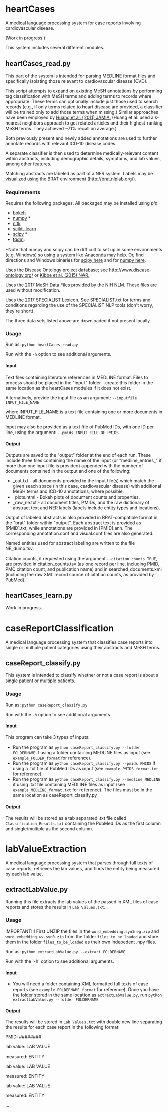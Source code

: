 # heartCases
A medical language processing system for case reports involving cardiovascular disease.

(Work in progress.)

This system includes several different modules.

## heartCases_read.py

This part of the system is intended for parsing MEDLINE format files and specifically isolating those relevant to cardiovascular disease (CVD).

This script attempts to expand on existing MeSH annotations by performing tag classification with MeSH terms and adding terms to records where appropriate. These terms can optionally include just those used to search records (e.g., if only terms related to heart disease are provided, a classifier will be trained only to add those terms when missing.)
Similar approaches have been employed by [Huang et al. (2011) JAMIA.](https://www.ncbi.nlm.nih.gov/pmc/articles/PMC3168302/) (Huang et al. used a k-nearest neighbors approach to get related articles and their highest-ranking MeSH terms. They achieved ~71% recall on average.)

Both previously present and newly added annotations are used to further annotate records with relevant ICD-10 disease codes.

A separate classifier is then used to determine medically-relevant content within abstracts, including demographic details, symptoms, and lab values, among other features.

Matching abstracts are labeled as part of a NER system. Labels may be visualized using the BRAT environment (http://brat.nlplab.org/).

### Requirements 
Requires the following packages. All packaged may be installed using *pip*.
* [bokeh](http://bokeh.pydata.org)
* [numpy](http://www.numpy.org/) *
* [nltk](http://www.nltk.org/)
* [scikit-learn](http://scikit-learn.org/stable/)
* [scipy](https://www.scipy.org/) *
* [tqdm](https://pypi.python.org/pypi/tqdm).  

*Note that numpy and scipy can be difficult to set up in some environments (e.g. Windows) so using a system like [Anaconda](https://www.continuum.io/downloads) may help. Or, find directions and Windows binaries for [scipy here](http://www.lfd.uci.edu/~gohlke/pythonlibs/#scipy) and for [numpy here](http://www.lfd.uci.edu/~gohlke/pythonlibs/#numpy).

Uses the Disease Ontology project database; see
http://www.disease-ontology.org/ or [Kibbe et al. (2015) NAR.](https://www.ncbi.nlm.nih.gov/pubmed/25348409)

Uses the [2017 MeSH Data Files provided by the NIH NLM](https://www.nlm.nih.gov/mesh/filelist.html).
These files are used without modification.

Uses the [2017 SPECIALIST Lexicon](https://lexsrv3.nlm.nih.gov/Specialist/Summary/lexicon.html).
See SPECIALIST.txt for terms and conditions regarding the use of the SPECIALIST NLP tools (don't worry, they're short).

The three data sets listed above are downloaded if not present locally.

### Usage
Run as:
`python heartCases_read.py`

Run with the `-h` option to see additional arguments.

#### Input
Text files containing literature references in MEDLINE format.
Files to process should be placed in the "input" folder - create this folder in the same location as the heartCases modules if it does not exist.

Alternatively, provide the input file as an argument:
  `--inputfile INPUT_FILE_NAME`

where INPUT_FILE_NAME is a text file containing one or more documents in MEDLINE format.

Input may also be provided as a text file of PubMed IDs, with one ID per line, using the argument:
  `--pmids INPUT_FILE_OF_PMIDS`


#### Output
Outputs are saved to the "output" folder at the end of each run.
These include three files containing the name of the input
(or "medline_entries_" if more than one input file is provided)
appended with the number of documents contained in the output
and one of the following:
* _out.txt - all documents provided in the input file(s) which
	match the given seach space (in this case, cardiovascular disease)
	with additional MeSH terms and ICD-10 annotations, where possible.
* _plots.html - Bokeh plots of document counts and properties.
* _raw_ne.txt - all document titles, PMIDs, and the raw dictionary
	of abstract text and NER labels (labels include entity types and locations).

Output of labeled abstracts is also provided in BRAT-compatible format in the "brat" folder within "output". Each abstract text is provided as [PMID].txt, while annotations are provided in [PMID].ann. The corresponding annotation.conf and visual.conf files are also generated.

Named entities used for abstract labeling are written to the file NE_dump.tsv.

Citation counts, if requested using the argument `--citation_counts TRUE`, are provided in citation_counts.tsv (as one record per line, including PMID, PMC citation count, and publication name) and in searched_documents.xml (including the raw XML record source of citation counts, as provided by PubMed).

## heartCases_learn.py

Work in progress.



# caseReportClassification
A medical language processing system that classifies case reports into single or multiple patient categories using their abstracts and MeSH terms.

## caseReport_classify.py

This system is intended to classify whether or not a case report is about a single patient or multiple patients.

### Usage
Run as:
`python caseReport_classify.py`

Run with the `-h` option to see additional arguments.

#### Input
This program can take 3 types of inputs:
- Run the program as `python caseReport_classify.py --folder FOLDERNAME` if using a folder containing MEDLINE files as input (see `example_FOLDER_format` for reference).
- Run the program as `python caseReport_classify.py --pmids PMIDS` if using a .txt file of PubMed IDs as input (see `example_PMIDS_format.txt` for reference).
- Run the program as `python caseReport_classify.py --medline MEDLINE` if using .txt file containing MEDLINE files as input (see `example_MEDLINE_format.txt` for reference).
The files must be in the same location as caseReport_classify.py

#### Output
The results will be stored as a tab separated .txt file called `Classification_Results.txt` containing the PubMed IDs as the first column and single/multiple as the second column.



# labValueExtraction
A medical language processing system that parses through full texts of case reports, retrieves the lab values, and finds the entity being measured by each lab value.

## extractLabValue.py

Running this file extracts the lab values of the passed in XML files of case reports and stores the results in `Lab Values.txt`.

### Usage
IMPORTANT!!! First UNZIP the files in the `word_embedding.syn1neg.zip` and `word_embedding.wv.syn0.zip` from the folder `files_to_be_loaded` and store them in the folder `files_to_be_loaded` as their own indepedent .npy files.

Run as:
`python extractLabValue.py --extract FOLDERNAME`

Run with the '-h' option to see additional arguments.

#### Input
- You will need a folder containing XML formatted full texts of case reports (see `example_FOLDERNAME_format` for reference).  Once you have the folder stored in the same location as `extractLabValue.py`, run `python extractLabValue.py --folder FOLDERNAME`

#### Output
The results will be stored in `Lab Values.txt` with double new line separating the results for each case report in the following format:

PMID: ########

lab value:	LAB VALUE

measured:	ENTITY

lab value:	LAB VALUE

measured:	ENTITY

lab value:	LAB VALUE

measured:	ENTITY

...
